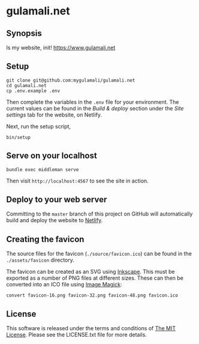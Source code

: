 # gulamali.net

## Synopsis

Is my website, init! https://www.gulamali.net

## Setup

```shell
git clone git@github.com:mygulamali/gulamali.net
cd gulamali.net
cp .env.example .env
```

Then complete the variables in the `.env` file for your environment. The current
values can be found in the _Build & deploy_ section under the _Site settings_
tab for the website, on Netlify.

Next, run the setup script,

```shell
bin/setup
```

## Serve on your localhost

`bundle exec middleman serve`

Then visit `http://localhost:4567` to see the site in action.

## Deploy to your web server

Committing to the `master` branch of this project on GitHub will automatically
build and deploy the website to [Netlify].

## Creating the favicon

The source files for the favicon (`./source/favicon.ico`) can be found in the
`./assets/favicon` directory.

The favicon can be created as an SVG using [Inkscape]. This must be exported as
a number of PNG files at different sizes. These can then be converted into an
ICO file using [Image Magick]:

`convert favicon-16.png favicon-32.png favicon-48.png favicon.ico`

## License

This software is released under the terms and conditions of
[The MIT License]. Please see the LICENSE.txt file for more details.

[Image Magick]: https://www.imagemagick.org/ "Image Magick"
[Inkscape]: https://inkscape.org/en/ "Inkscape"
[Netlify]: https://www.netlify.com/ "Netlify"
[The MIT License]: http://www.opensource.org/licenses/mit-license.php "The MIT License"
